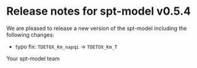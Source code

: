 # Release notes for spt-model v0.5.4

We are pleased to release a new version of the spt-model including the 
following changes:

- typo fix: `TDETOX_Km_napqi` -> `TDETOX_Km_T` 

Your spt-model team
